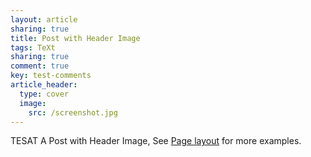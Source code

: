 ```yaml
---
layout: article
sharing: true
title: Post with Header Image
tags: TeXt
sharing: true
comment: true
key: test-comments
article_header:
  type: cover
  image:
    src: /screenshot.jpg
---
```

TESAT
A Post with Header Image, See [Page layout](https://tianqi.name/jekyll-TeXt-theme/samples.html#page-layout) for more examples.

<!--more-->